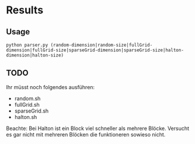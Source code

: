 # Results

## Usage
`python parser.py (random-dimension|random-size|fullGrid-dimension|fullGrid-size|sparseGrid-dimension|sparseGrid-size|halton-dimension|halton-size)`

## TODO

Ihr müsst noch folgendes ausführen:
- random.sh
- fullGrid.sh
- sparseGrid.sh
- halton.sh

Beachte: Bei Halton ist ein Block viel schneller als mehrere Blöcke.
Versucht es gar nicht mit mehreren Blöcken die funktioneren sowieso
nicht.
